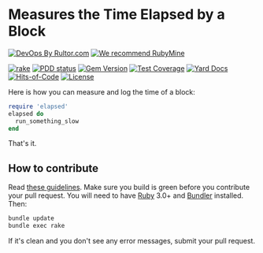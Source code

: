 # Measures the Time Elapsed by a Block

[![DevOps By Rultor.com](http://www.rultor.com/b/yegor256/elapsed)](http://www.rultor.com/p/yegor256/elapsed)
[![We recommend RubyMine](https://www.elegantobjects.org/rubymine.svg)](https://www.jetbrains.com/ruby/)

[![rake](https://github.com/yegor256/elapsed/actions/workflows/rake.yml/badge.svg)](https://github.com/yegor256/elapsed/actions/workflows/rake.yml)
[![PDD status](http://www.0pdd.com/svg?name=yegor256/elapsed)](http://www.0pdd.com/p?name=yegor256/elapsed)
[![Gem Version](https://badge.fury.io/rb/elapsed.svg)](http://badge.fury.io/rb/elapsed)
[![Test Coverage](https://img.shields.io/codecov/c/github/yegor256/elapsed.svg)](https://codecov.io/github/yegor256/elapsed?branch=master)
[![Yard Docs](http://img.shields.io/badge/yard-docs-blue.svg)](http://rubydoc.info/github/yegor256/elapsed/master/frames)
[![Hits-of-Code](https://hitsofcode.com/github/yegor256/elapsed)](https://hitsofcode.com/view/github/yegor256/elapsed)
[![License](https://img.shields.io/badge/license-MIT-green.svg)](https://github.com/yegor256/elapsed/blob/master/LICENSE.txt)

Here is how you can measure and log the time of a block:

```ruby
require 'elapsed'
elapsed do
  run_something_slow
end
```

That's it.

## How to contribute

Read
[these guidelines](https://www.yegor256.com/2014/04/15/github-guidelines.html).
Make sure you build is green before you contribute
your pull request. You will need to have
[Ruby](https://www.ruby-lang.org/en/) 3.0+ and
[Bundler](https://bundler.io/) installed. Then:

```bash
bundle update
bundle exec rake
```

If it's clean and you don't see any error messages, submit your pull request.

